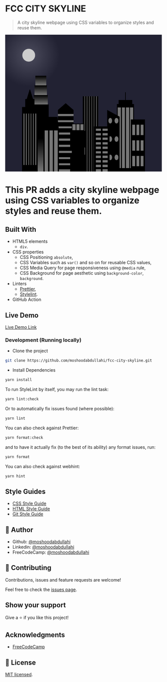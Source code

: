 # FCC CITY SKYLINE

> A city skyline webpage using CSS variables to organize styles and reuse them.

![screenshot](./fcc-docs-city-skyline.netlify.app_.png)

# This PR adds a city skyline webpage using CSS variables to organize styles and reuse them.

## Built With

- HTML5 elements
  - `div`.
- CSS properties
  - CSS Positioning `absolute`,
  - CSS Variables such as `var()` and so on for reusable CSS values,
  - CSS Media Query for page responsiveness using `@media` rule,
  - CSS Background for page aesthetic using `background-color`, `background`.
- Linters
  - [Prettier](https://prettier.io/),
  - [Stylelint](https://stylelint.io/).
- GitHub Action

## Live Demo

[Live Demo Link](https://fcc-docs-city-skyline.netlify.app/)

### Development (Running locally)

- Clone the project

```bash
git clone https://github.com/moshoodabdullahi/fcc-city-skyline.git
```

- Install Dependencies

```bash
yarn install
```

To run StyleLint by itself, you may run the lint task:

```bash
yarn lint:check
```

Or to automatically fix issues found (where possible):

```bash
yarn lint
```

You can also check against Prettier:

```bash
yarn format:check
```

and to have it actually fix (to the best of its ability) any format issues, run:

```bash
yarn format
```

You can also check against webhint:

```bash
yarn hint
```

## Style Guides

- [CSS Style Guide](http://udacity.github.io/frontend-nanodegree-styleguide/css.html)
- [HTML Style Guide](http://udacity.github.io/frontend-nanodegree-styleguide/index.html)
- [Git Style Guide](https://udacity.github.io/git-styleguide/)

## 👤 Author

- Github: [@moshoodabdullahi](https://github.com/moshoodabdullahi)
- Linkedin: [@moshoodabdullahi](https://www.linkedin.com/in/moshoodabdullahi/)
- FreeCodeCamp: [@moshoodabdullahi](https://www.freecodecamp.org/moshoodabdullahi)

## 🤝 Contributing

Contributions, issues and feature requests are welcome!

Feel free to check the [issues page](../../issues).

## Show your support

Give a ⭐️ if you like this project!

## Acknowledgments

- [FreeCodeCamp](https://www.freecodecamp.org/)

## 📝 License

[MIT licensed](./LICENSE).
